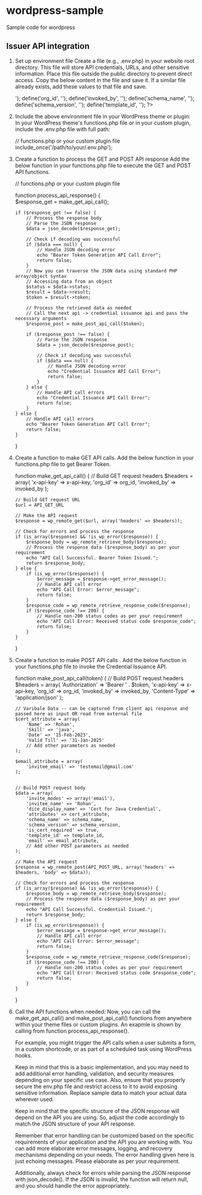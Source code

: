 # wordpress-sample
Sample code for wordpress

Issuer API integration 
-----------------------

1)	Set up environment file 
	Create a file (e.g., .env.php) in your website root directory. This file will store API credentials, URLs, and other sensitive information. Place this file outside the public directory to prevent direct access. Copy the below content in the file and save it.
	If a similar file already exists, add these values to that file and save.

	<?php
	// .env.php

	// API URLs
	define('API_GET_URL', 'https://console-api-uat.diceid.com/v1/api-token');
	define('API_POST_URL', 'https://console-api-uat.diceid.com/v1/cred/issuance');

	// API credentials
	define('x-api-key', '<your x_api_key>');
	define('org_id', '<your Org_id>');
	define('invoked_by', '<your User_id>');
	define('schema_name', '<Schema_name>');
	define('schema_version', '<Schema_version>');
	define('template_id', '<Certificate_template_id>');
	?>

2)	Include the above environment file in your WordPress theme or plugin: 
	In your WordPress theme's functions.php file or in your custom plugin, include the .env.php file with full path:

	// functions.php or your custom plugin file
	include_once('/path/to/your/.env.php');
	
3)  Create a function to process the GET and POST API response
	Add the below function in your functions.php file to execute the GET and POST API functions.

	// functions.php or your custom plugin file	

	function process_api_response() {	
		$response_get = make_get_api_call(); 

		if ($response_get !== false) {
			// Process the response body
			// Parse the JSON response
			$data = json_decode($response_get);

			// Check if decoding was successful
			if ($data === null) {
				// Handle JSON decoding error
				echo "Bearer Token Generation API Call Error";
				return false;
			}	
			// Now you can traverse the JSON data using standard PHP array/object syntax	
			// Accessing data from an object
			$status = $data->status;
			$result = $data->result;
			$token = $result->token;

			// Process the retrieved data as needed
			// Call the next api -> credential issuance api and pass the necessary arguments
			$response_post = make_post_api_call($token); 
			
			if ($response_post !== false) {
				// Parse the JSON response
				$data = json_decode($response_post);

				// Check if decoding was successful
				if ($data === null) {
					// Handle JSON decoding error
					echo "Credential Issuance API Call Error";
					return false;
				}				
			} else {
				// Handle API call errors
				echo "Credential Issuance API Call Error";
				return false;
			}					
		} else {
			// Handle API call errors
			echo "Bearer Token Generation API Call Error";
			return false;
		}	
	}

4)	Create a function to make GET API calls. 
	Add the below function in your functions.php file to get Bearer Token.

	function make_get_api_call() {
		// Build GET request headers
		$headers = array(
			'x-api-key' => x-api-key,
			'org_id' => org_id,
			'invoked_by' => invoked_by
		);

		// Build GET request URL
		$url = API_GET_URL

		// Make the API request
		$response = wp_remote_get($url, array('headers' => $headers));

		// Check for errors and process the response
		if (is_array($response) && !is_wp_error($response)) {
			$response_body = wp_remote_retrieve_body($response);
			// Process the response data ($response_body) as per your requirement
			echo "API Call Successful. Bearer Token Issued.";			
			return $response_body;
		} else {
			if (is_wp_error($response)) {
				$error_message = $response->get_error_message();
				// Handle API call error
				echo "API Call Error: $error_message";
				return false;
			}		
			$response_code = wp_remote_retrieve_response_code($response);
			if ($response_code !== 200) {
				// Handle non-200 status codes as per your requirement
				echo "API Call Error: Received status code $response_code";
				return false;
			}
		}
	}
	
	
5)	Create a function to make POST API calls . 
	Add the below function in your functions.php file to invoke the Credential Issuance API.	

	function make_post_api_call(token) {
		// Build POST request headers
		$headers = array(
			'Authorization' => 'Bearer ' . $token,
			'x-api-key' => x-api-key,
			'org_id' => org_id,
			'invoked_by' => invoked_by,
			'Content-Type' => 'application/json'
		);
		
		// Varibale Data -- can be captured from client api response and passed here as input OR read from external file
		$cert_attribute = array(
			'Name' => 'Rohan',
			'Skill' => 'java',
			'Date' => '15-Feb-2023',
			'Valid Till' => '31-Jan-2025'
			// Add other parameters as needed
		);
		
		$email_attribute = array(
			'invitee_email' => 'testemail@gmail.com'
		);
		
			
		// Build POST request body
		$data = array(
			'invite_modes' => array('email'),
			'invitee_name' => 'Rohan',		
			'dice_display_name' => 'Cert for Java Credential',	
			'attributes' => cert_attribute,			
			'schema_name' => schema_name,
			'schema_version' => schema_version,
			'is_cert_required' => true,			
			'template_id' => template_id,
			'email' => email_attribute,
			// Add other POST parameters as needed
		);

		// Make the API request
		$response = wp_remote_post(API_POST_URL, array('headers' => $headers, 'body' => $data));

		// Check for errors and process the response
		if (is_array($response) && !is_wp_error($response)) {
			$response_body = wp_remote_retrieve_body($response);
			// Process the response data ($response_body) as per your requirement
			echo "API Call Successful. Credential Issued.";
			return $response_body;
		} else {
			if (is_wp_error($response)) {
				$error_message = $response->get_error_message();
				// Handle API call error
				echo "API Call Error: $error_message";
				return false;
			}		
			$response_code = wp_remote_retrieve_response_code($response);
			if ($response_code !== 200) {
				// Handle non-200 status codes as per your requirement
				echo "API Call Error: Received status code $response_code";
				return false;
			}		
		}
	}

6)	Call the API functions when needed: 
	Now, you can call the make_get_api_call() and make_post_api_call() functions from anywhere within your theme files or custom plugins.
	An exapmle is shown by calling from function process_api_response().

	For example, you might trigger the API calls when a user submits a form, in a custom shortcode, or as part of a scheduled task using WordPress hooks.

	Keep in mind that this is a basic implementation, and you may need to add additional error handling, validation, and security measures depending on your specific use case. Also, ensure that you properly secure the env.php file and restrict access to it to avoid exposing sensitive information. Replace sample data to match your actual data wherever used.
	
	Keep in mind that the specific structure of the JSON response will depend on the API you are using. So, adjust the code accordingly to match the JSON structure of your API response.
	
	Remember that error handling can be customized based on the specific requirements of your application and the API you are working with. You can add more elaborate error messages, logging, and recovery mechanisms depending on your needs. The error handling given here is just echoing messages. Please elaborate as per your requirement.	

	Additionally, always check for errors while parsing the JSON response with json_decode(). If the JSON is invalid, the function will return null, and you should handle the error appropriately.

